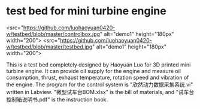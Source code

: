 # test bed for mini turbine engine
<src="https://github.com/luohaoyuan0420-w/testbed/blob/master/controlbox.jpg"  alt="demo1" height="180px" width="200"></img>
<src="https://github.com/luohaoyuan0420-w/testbed/blob/master/testbed.jpg"  alt="demo1" height="180px" width="200"></img>

This is a test bed completely designed by Haoyuan Luo for 3D printed mini turbine engine. It can provide oil supply for the engine and measure oil consumption, thrust, exhaust temperature, rotation speed and vibration of the engine. The program for the control system is "欣然动力数据采集系统.vi" written in Labview. "微型试车台BOM.xlsx" is the bill of materials, and "试车台控制箱说明书.pdf" is the instruction book. 
